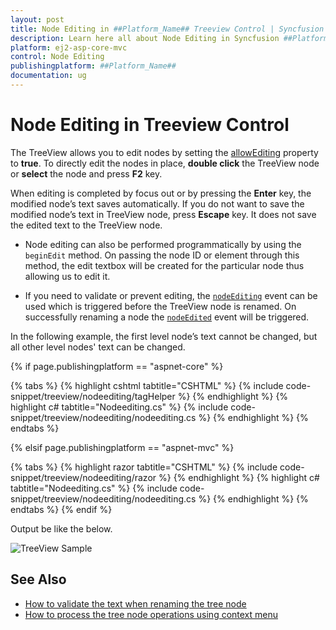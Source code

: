 ```yaml
---
layout: post
title: Node Editing in ##Platform_Name## Treeview Control | Syncfusion
description: Learn here all about Node Editing in Syncfusion ##Platform_Name## Treeview component of Syncfusion Essential JS 2 and more.
platform: ej2-asp-core-mvc
control: Node Editing
publishingplatform: ##Platform_Name##
documentation: ug
---
```



# Node Editing in Treeview Control

The TreeView allows you to edit nodes by setting the [allowEditing](https://help.syncfusion.com/cr/aspnetcore-js2/Syncfusion.EJ2~Syncfusion.EJ2.Navigations.TreeView~AllowEditing.html) property to **true**. To directly edit the nodes in place, **double click** the TreeView node or **select** the node and press **F2** key.

When editing is completed by focus out or by pressing the **Enter** key, the modified node’s text saves automatically. If you do not want to save the modified node’s text in TreeView node, press **Escape** key. It does not save the edited text to the TreeView node.

* Node editing can also be performed programmatically by using the `beginEdit` method. On passing the node ID or element through this method, the edit textbox will be created for the particular node thus allowing us to edit it.

* If you need to validate or prevent editing, the [`nodeEditing`](https://help.syncfusion.com/cr/aspnetcore-js2/Syncfusion.EJ2~Syncfusion.EJ2.Navigations.TreeView~NodeEditing.html) event can be used which is triggered before the TreeView node is renamed. On successfully renaming a node the [`nodeEdited`](https://help.syncfusion.com/cr/aspnetcore-js2/Syncfusion.EJ2~Syncfusion.EJ2.Navigations.TreeView~NodeEdited.html) event will be triggered.

In the following example, the first level node’s text cannot be changed, but all other level nodes' text can be changed.

{% if page.publishingplatform == "aspnet-core" %}

{% tabs %}
{% highlight cshtml tabtitle="CSHTML" %}
{% include code-snippet/treeview/nodeediting/tagHelper %}
{% endhighlight %}
{% highlight c# tabtitle="Nodeediting.cs" %}
{% include code-snippet/treeview/nodeediting/nodeediting.cs %}
{% endhighlight %}
{% endtabs %}

{% elsif page.publishingplatform == "aspnet-mvc" %}

{% tabs %}
{% highlight razor tabtitle="CSHTML" %}
{% include code-snippet/treeview/nodeediting/razor %}
{% endhighlight %}
{% highlight c# tabtitle="Nodeediting.cs" %}
{% include code-snippet/treeview/nodeediting/nodeediting.cs %}
{% endhighlight %}
{% endtabs %}
{% endif %}



Output be like the below.

![TreeView Sample](./images/node-editing.PNG)

## See Also

* [How to validate the text when renaming the tree node](./how-to/validate-the-text-when-renaming-the-tree-node)
* [How to process the tree node operations using context menu](./how-to/process-the-tree-node-operations-using-context-menu)